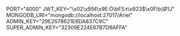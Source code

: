 PORT="4000"
JWT_KEY="\x02\x95¢\x9E:Ó\bFS±\x923$\x0Fïb(Ø1J"
MONGODB_URI="mongodb://localhost:27017/Ariel"
ADMIN_KEY="29E2678621E6DA837C9C"
SUPER_ADMIN_KEY="32309E224E67B7D9AFFA"
